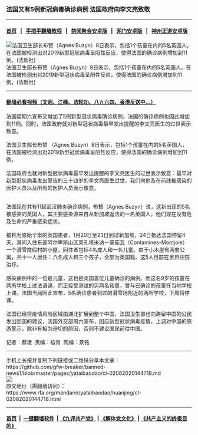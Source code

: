 ### 法国又有5例新冠病毒确诊病例 法国政府向李文亮致敬
------------------------

#### [首页](https://github.com/gfw-breaker/banned-news1/blob/master/README.md) &nbsp;&nbsp;|&nbsp;&nbsp; [手把手翻墙教程](https://github.com/gfw-breaker/guides/wiki) &nbsp;&nbsp;|&nbsp;&nbsp; [禁闻聚合安卓版](https://github.com/gfw-breaker/bn-android) &nbsp;&nbsp;|&nbsp;&nbsp; [网门安卓版](https://github.com/oGate2/oGate) &nbsp;&nbsp;|&nbsp;&nbsp; [神州正道安卓版](https://github.com/SzzdOgate/update) 



<div id="headerimg">
 <img alt="法国卫生部长布赞（Agnes Buzyn）8日表示，包括1个孩童在内的5名英国人，在法国被检测出对2019新型冠状病毒呈阳性反应，使得法国的确诊病例增加到11例。(法新社)" src="https://www.rfa.org/mandarin/yataibaodao/huanjing/cl-02082020144718.html/AgnesBuzyn-1581155643.jpg/image" title="法国卫生部长布赞（Agnes Buzyn）8日表示，包括1个孩童在内的5名英国人，在法国被检测出对2019新型冠状病毒呈阳性反应，使得法国的确诊病例增加到11例。(法新社)"/>
 <div id="headerimgcontents">
  <div id="headerimgcaption">
   <span>
    法国卫生部长布赞（Agnes Buzyn）8日表示，包括1个孩童在内的5名英国人，在法国被检测出对2019新型冠状病毒呈阳性反应，使得法国的确诊病例增加到11例。(法新社)
   </span>
   <!-- zoomattribute -->
  </div>
  <!-- headerimgcaption -->
 </div>
 <!-- headerimagecontents -->
</div>

<hr/>


#### [翻墙必看视频（文昭、江峰、法轮功、八九六四、香港反送中...）](https://github.com/gfw-breaker/banned-news1/blob/master/pages/link3.md)

<div id="storytext">
 <div>
  <div class="slot_header">
  </div>
 </div>
 <p>
  法国星期六宣布又增加了5例新型冠状病毒确诊病例，法国的确诊病例也因此增加到11例。同时，法国政府就对新型冠状病毒最早发出提醒的李文亮医生的过世表示致意。
  <br/>
  <br/>
  法国卫生部长布赞 （Agnes Buzyn）8日表示，包括1个孩童在内的5名英国人，在法国被检测出对2019新型冠状病毒呈阳性反应，使得法国的确诊病例增加到11例。
  <br/>
  <br/>
  法国政府也就对新型冠状病毒最早发出提醒的李文亮医生的过世表示致意：最早对新型冠状病毒发出警告的三十四岁的李文亮医生过世，我们向他及在前线被感染的医护人员以及所有的医护人员表示敬意。
 </p>
 <p>
 </p>
 <p>
 </p>
 <p>
  <br/>
  法国现在共有11起武汉肺炎确诊病例，布贊（Agnes Buzyn）说，这新出现的5名被感染的英国人，其主要感染源来自从新加坡返法的一名英国人，他们现在没有危及生命的严重感染症状。
  <br/>
  <br/>
  被称为原始个案的英国患者，1月20日至23日到过新加坡，24日抵达法国停留4天，其间入住东部阿尔卑斯山区莱孔塔米讷－蒙茹瓦（Contamines-Montjoie）一个滑雪度假村的小屋，同住者包括4名成人和一名儿童。由于小木屋有两套公寓，共十一人居住：八名成人和三个孩子，全部为英国籍。这5人目前在里昂住院治疗。
  <br/>
  <br/>
  感染病例中的一位是儿童，这也是英国首位儿童确诊的病例。而这名9岁的孩童在两所学校上过法语课，而正接受测试的另两名孩童，曾与已确诊的孩童在当地学校上课。法国当局因此宣布，5名确诊患者到过的滑雪场附近的两所学校，下周将停课。
  <br/>
  <br/>
  法国已经将疫情风险区域由湖北扩展到整个中国，法国卫生部也向滞留中国的公民发出回国的建议，法国外交部周六宣布，因应新型冠状病毒疫情，上调对中国的旅游警示，除非有极为迫切的原因，否则不建议国民前往中国。
  <br/>
  <br/>
  记者：蔡凌  责编：梒青  网编：景铭
 </p>
 <p>
 </p>
</div>

<hr/>
手机上长按并复制下列链接或二维码分享本文章：<br/>
https://github.com/gfw-breaker/banned-news1/blob/master/pages/yataibaodao/cl-02082020144718.md <br/>
<a href='https://github.com/gfw-breaker/banned-news1/blob/master/pages/yataibaodao/cl-02082020144718.md'><img src='https://github.com/gfw-breaker/banned-news1/blob/master/pages/yataibaodao/cl-02082020144718.md.png'/></a> <br/>
原文地址（需翻墙访问）：https://www.rfa.org/mandarin/yataibaodao/huanjing/cl-02082020144718.html


------------------------
#### [首页](https://github.com/gfw-breaker/banned-news1/blob/master/README.md) &nbsp;|&nbsp; [一键翻墙软件](https://github.com/gfw-breaker/nogfw/blob/master/README.md) &nbsp;| [《九评共产党》](https://github.com/gfw-breaker/9ping.md/blob/master/README.md#九评之一评共产党是什么) | [《解体党文化》](https://github.com/gfw-breaker/jtdwh.md/blob/master/README.md) | [《共产主义的终极目的》](https://github.com/gfw-breaker/gczydzjmd.md/blob/master/README.md)


<img src='http://gfw-breaker.win/banned-news/pages/yataibaodao/cl-02082020144718.md' width='0px' height='0px'/>